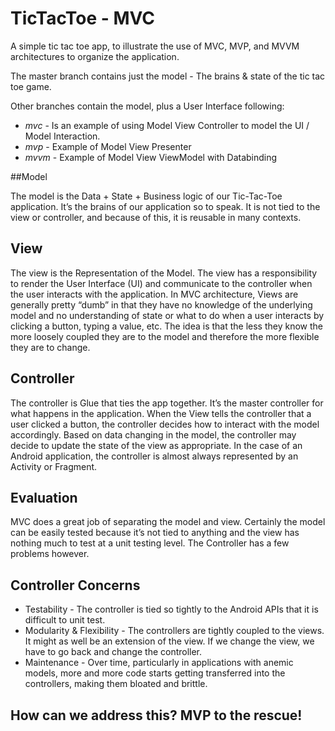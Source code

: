 # TicTacToe - MVC

A simple tic tac toe app, to illustrate the use of MVC, MVP, and MVVM architectures to organize the application.

The master branch contains just the model - The brains & state of the tic tac toe game.

Other branches contain the model, plus a User Interface following:
* *mvc* - Is an example of using Model View Controller to model the UI / Model Interaction.
* *mvp* - Example of Model View Presenter
* *mvvm* - Example of Model View ViewModel with Databinding 


##Model

The model is the Data + State + Business logic of our Tic-Tac-Toe application.
It’s the brains of our application so to speak. It is not tied to the view or controller, and because of this, it is reusable in many contexts.

## View

The view is the Representation of the Model.
The view has a responsibility to render the User Interface (UI) and communicate to the controller when the user interacts with the application.
In MVC architecture, Views are generally pretty “dumb” in that they have no knowledge of the underlying model and no understanding of state or what to do when a user interacts by clicking a button, typing a value, etc.
The idea is that the less they know the more loosely coupled they are to the model and therefore the more flexible they are to change.

## Controller

The controller is Glue that ties the app together.
It’s the master controller for what happens in the application.
When the View tells the controller that a user clicked a button, the controller decides how to interact with the model accordingly.
Based on data changing in the model, the controller may decide to update the state of the view as appropriate.
In the case of an Android application, the controller is almost always represented by an Activity or Fragment.

## Evaluation

MVC does a great job of separating the model and view.
Certainly the model can be easily tested because it’s not tied to anything and the view has nothing much to test at a unit testing level.
The Controller has a few problems however.

## Controller Concerns

- Testability - The controller is tied so tightly to the Android APIs that it is difficult to unit test.
- Modularity & Flexibility - The controllers are tightly coupled to the views. It might as well be an extension of the view. If we change the view, we have to go back and change the controller.
- Maintenance - Over time, particularly in applications with anemic models, more and more code starts getting transferred into the controllers, making them bloated and brittle.

## How can we address this? MVP to the rescue!
